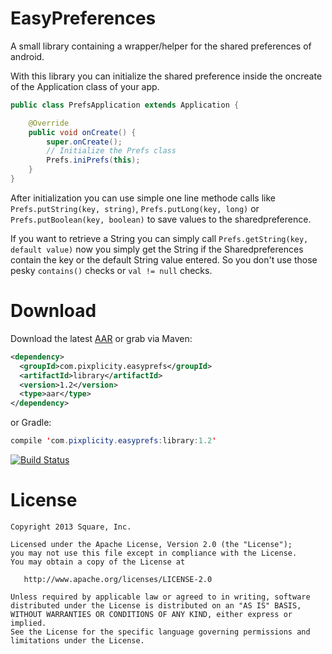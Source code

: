 EasyPreferences
===============

A small library containing a wrapper/helper for the shared preferences of android.

With this library you can initialize the shared preference inside the oncreate of the Application class of your app.

```Java
public class PrefsApplication extends Application {

    @Override
    public void onCreate() {
        super.onCreate();
        // Initialize the Prefs class
        Prefs.iniPrefs(this);
    }
}
```

After initialization you can use simple one line methode calls like `Prefs.putString(key, string)`, `Prefs.putLong(key, long)` or `Prefs.putBoolean(key, boolean)` to save values to the sharedpreference.

If you want to retrieve a String you can simply call `Prefs.getString(key, default value)` now you simply get the String if the Sharedpreferences contain the key or the default String value entered. So you don't use those pesky `contains()` checks or `val != null` checks.

# Download
Download the latest [AAR](http://search.maven.org/#search|ga|1|g:"com.pixplicity.easyprefs") or grab via Maven:

```XML
<dependency>
  <groupId>com.pixplicity.easyprefs</groupId>
  <artifactId>library</artifactId>
  <version>1.2</version>
  <type>aar</type>
</dependency>
```

or Gradle:

```Java
compile 'com.pixplicity.easyprefs:library:1.2'
```

[![Build Status](https://travis-ci.org/Pixplicity/EasyPreferences.svg?branch=master)](https://travis-ci.org/Pixplicity/EasyPreferences)


# License
```
Copyright 2013 Square, Inc.

Licensed under the Apache License, Version 2.0 (the "License");
you may not use this file except in compliance with the License.
You may obtain a copy of the License at

   http://www.apache.org/licenses/LICENSE-2.0

Unless required by applicable law or agreed to in writing, software
distributed under the License is distributed on an "AS IS" BASIS,
WITHOUT WARRANTIES OR CONDITIONS OF ANY KIND, either express or implied.
See the License for the specific language governing permissions and
limitations under the License.
```
